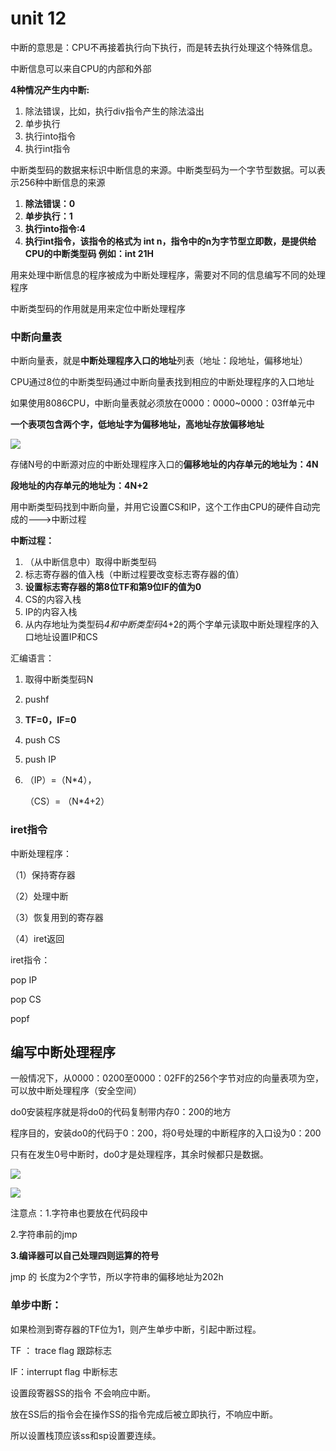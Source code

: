 # unit 12

中断的意思是：CPU不再接着执行向下执行，而是转去执行处理这个特殊信息。

中断信息可以来自CPU的内部和外部

**4种情况产生内中断:**

1. 除法错误，比如，执行div指令产生的除法溢出
2. 单步执行
3. 执行into指令
4. 执行int指令

中断类型码的数据来标识中断信息的来源。中断类型码为一个字节型数据。可以表示256种中断信息的来源

1. **除法错误：0**
2. **单步执行：1**
3. **执行into指令:4**
4. **执行int指令，该指令的格式为 int n，指令中的n为字节型立即数，是提供给CPU的中断类型码 例如：int 21H**

用来处理中断信息的程序被成为中断处理程序，需要对不同的信息编写不同的处理程序

中断类型码的作用就是用来定位中断处理程序

### 中断向量表

中断向量表，就是**中断处理程序入口的地址**列表（地址：段地址，偏移地址）

CPU通过8位的中断类型码通过中断向量表找到相应的中断处理程序的入口地址

如果使用8086CPU，中断向量表就必须放在0000：0000~0000：03ff单元中

**一个表项包含两个字，低地址字为偏移地址，高地址存放偏移地址**

![](https://img-blog.csdnimg.cn/20200209152409525.PNG?x-oss-process=image/watermark,type_ZmFuZ3poZW5naGVpdGk,shadow_10,text_aHR0cHM6Ly9ibG9nLmNzZG4ubmV0L3FxXzQzNTUwODkw,size_16,color_FFFFFF,t_70)

存储N号的中断源对应的中断处理程序入口的**偏移地址的内存单元的地址为：4N**

**段地址的内存单元的地址为：4N+2**



用中断类型码找到中断向量，并用它设置CS和IP，这个工作由CPU的硬件自动完成的--->中断过程

**中断过程：**

1. （从中断信息中）取得中断类型码
2. 标志寄存器的值入栈（中断过程要改变标志寄存器的值）
3. **设置标志寄存器的第8位TF和第9位IF的值为0**
4. CS的内容入栈
5. IP的内容入栈
6. 从内存地址为类型码*4和中断类型码*4+2的两个字单元读取中断处理程序的入口地址设置IP和CS

汇编语言：

1. 取得中断类型码N

2. pushf

3. **TF=0，IF=0**

4. push CS

5. push IP

6. （IP）=（N*4），

   （CS）= （N*4+2）

   

### iret指令

中断处理程序：

（1）保持寄存器

（2）处理中断

（3）恢复用到的寄存器

（4）iret返回

iret指令：

pop IP

pop CS

popf





## 编写中断处理程序

一般情况下，从0000：0200至0000：02FF的256个字节对应的向量表项为空，可以放中断处理程序（安全空间）

do0安装程序就是将do0的代码复制带内存0：200的地方

程序目的，安装do0的代码于0：200，将0号处理的中断程序的入口设为0：200

只有在发生0号中断时，do0才是处理程序，其余时候都只是数据。

![](https://img-blog.csdnimg.cn/20200209154832305.PNG?x-oss-process=image/watermark,type_ZmFuZ3poZW5naGVpdGk,shadow_10,text_aHR0cHM6Ly9ibG9nLmNzZG4ubmV0L3FxXzQzNTUwODkw,size_16,color_FFFFFF,t_70)

![](https://img-blog.csdnimg.cn/20200209154901322.PNG?x-oss-process=image/watermark,type_ZmFuZ3poZW5naGVpdGk,shadow_10,text_aHR0cHM6Ly9ibG9nLmNzZG4ubmV0L3FxXzQzNTUwODkw,size_16,color_FFFFFF,t_70)

注意点：1.字符串也要放在代码段中

2.字符串前的jmp

**3.编译器可以自己处理四则运算的符号**

jmp 的 长度为2个字节，所以字符串的偏移地址为202h



### 单步中断：

如果检测到寄存器的TF位为1，则产生单步中断，引起中断过程。

TF ： trace flag 跟踪标志

IF：interrupt flag 中断标志





设置段寄器SS的指令 不会响应中断。

放在SS后的指令会在操作SS的指令完成后被立即执行，不响应中断。

所以设置栈顶应该ss和sp设置要连续。



